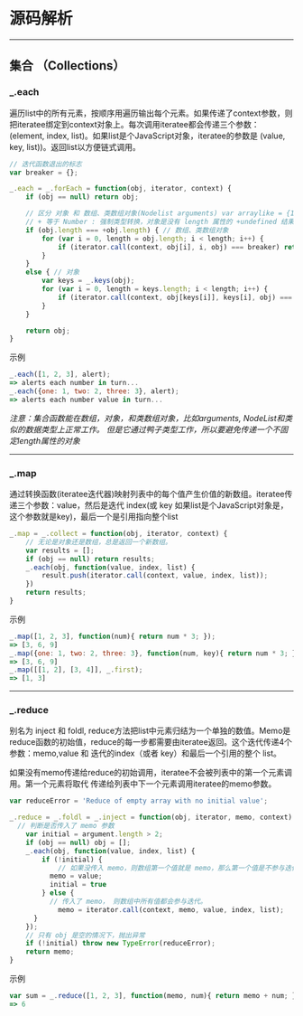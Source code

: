 

# 源码解析
-----

## 集合 （Collections）

### _.each

遍历list中的所有元素，按顺序用遍历输出每个元素。如果传递了context参数，则把iteratee绑定到context对象上。每次调用iteratee都会传递三个参数：(element, index, list)。如果list是个JavaScript对象，iteratee的参数是 (value, key, list))。返回list以方便链式调用。

````js
// 迭代函数退出的标志
var breaker = {};

_.each = _.forEach = function(obj, iterator, context) {
	if (obj == null) return obj;

	// 区分 对象 和 数组、类数组对象(Nodelist arguments) var arraylike = {1: 'a', 2: 'b', length: 2};
	// + 等于 Number : 强制类型转换，对象是没有 length 属性的 +undefined 结果是 NaN
	if (obj.length === +obj.length) { // 数组、类数组对象 
		for (var i = 0, length = obj.length; i < length; i++) {
			if (iterator.call(context, obj[i], i, obj) === breaker) return;
		}
	}
	else { // 对象
		var keys = _.keys(obj);
		for (var i = 0, length = keys.length; i < length; i++) {
			if (iterator.call(context, obj[keys[i]], keys[i], obj) === breaker) return;
		}
	}

	return obj;
}

````

示例

````js
_.each([1, 2, 3], alert);
=> alerts each number in turn...
_.each({one: 1, two: 2, three: 3}, alert);
=> alerts each number value in turn...
````

*注意：集合函数能在数组，对象，和类数组对象，比如arguments, NodeList和类似的数据类型上正常工作。 但是它通过鸭子类型工作，所以要避免传递一个不固定length属性的对象*

----

### _.map

通过转换函数(iteratee迭代器)映射列表中的每个值产生价值的新数组。iteratee传递三个参数：value，然后是迭代 index(或 key 如果list是个JavaScript对象是，这个参数就是key)，最后一个是引用指向整个list

````js
_.map = _.collect = function(obj, iterator, context) {
	// 无论是对象还是数组，总是返回一个新数组。
	var results = [];
	if (obj == null) return results;
	_.each(obj, function(value, index, list) {
	 	result.push(iterator.call(context, value, index, list));
	})
	return results;
}
````

示例

````js
_.map([1, 2, 3], function(num){ return num * 3; });
=> [3, 6, 9]
_.map({one: 1, two: 2, three: 3}, function(num, key){ return num * 3; });
=> [3, 6, 9]
_.map([[1, 2], [3, 4]], _.first);
=> [1, 3]
````

----

### _.reduce

别名为 inject 和 foldl, reduce方法把list中元素归结为一个单独的数值。Memo是reduce函数的初始值，reduce的每一步都需要由iteratee返回。这个迭代传递4个参数：memo,value 和 迭代的index（或者 key）和最后一个引用的整个 list。

如果没有memo传递给reduce的初始调用，iteratee不会被列表中的第一个元素调用。第一个元素将取代 传递给列表中下一个元素调用iteratee的memo参数。

````js
var reduceError = 'Reduce of empty array with no initial value';

_.reduce = _.foldl = _.inject = function(obj, iterator, memo, context) {
  // 判断是否传入了 memo 参数
	var initial = argument.length > 2;
	if (obj == null) obj = [];
	_.each(obj, function(value, index, list) {
		if (!initial) {
			// 如果没传入 memo，则数组第一个值就是 memo，那么第一个值是不参与迭代的。
		  memo = value;
		  initial = true
		} else {
		  // 传入了 memo， 则数组中所有值都会参与迭代。
			memo = iterator.call(context, memo, value, index, list);
	  }
	});
	// 只有 obj 是空的情况下，抛出异常
	if (!initial) throw new TypeError(reduceError);
	return memo;
}
````

示例

````js
var sum = _.reduce([1, 2, 3], function(memo, num){ return memo + num; }, 0);
=> 6
````